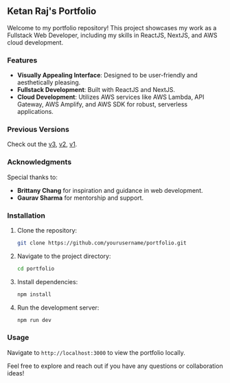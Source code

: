 ## Ketan Raj's Portfolio

Welcome to my portfolio repository! This project showcases my work as a Fullstack Web Developer, including my skills in ReactJS, NextJS, and AWS cloud development.

### Features

- **Visually Appealing Interface**: Designed to be user-friendly and aesthetically pleasing.
- **Fullstack Development**: Built with ReactJS and NextJS.
- **Cloud Development**: Utilizes AWS services like AWS Lambda, API Gateway, AWS Amplify, and AWS SDK for robust, serverless applications.

### Previous Versions

Check out the [v3](https://ketanraj.vercel.app/), [v2](https://ketan-raj-2-0.vercel.app/), [v1](https://raazketan.vercel.app/).

### Acknowledgments

Special thanks to:

- **Brittany Chang** for inspiration and guidance in web development.
- **Gaurav Sharma** for mentorship and support.

### Installation

1. Clone the repository:
   ```sh
   git clone https://github.com/yourusername/portfolio.git
   ```
2. Navigate to the project directory:
   ```sh
   cd portfolio
   ```
3. Install dependencies:
   ```sh
   npm install
   ```
4. Run the development server:
   ```sh
   npm run dev
   ```

### Usage

Navigate to `http://localhost:3000` to view the portfolio locally.

Feel free to explore and reach out if you have any questions or collaboration ideas!
